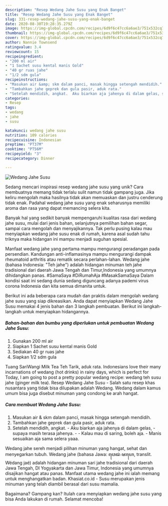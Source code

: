 ```yaml
---
description: "Resep Wedang Jahe Susu yang Enak Banget"
title: "Resep Wedang Jahe Susu yang Enak Banget"
slug: 331-resep-wedang-jahe-susu-yang-enak-banget
date: 2020-08-30T19:28:35.279Z
image: https://img-global.cpcdn.com/recipes/6d9f6c47cc6a6ae3/751x532cq70/wedang-jahe-susu-foto-resep-utama.jpg
thumbnail: https://img-global.cpcdn.com/recipes/6d9f6c47cc6a6ae3/751x532cq70/wedang-jahe-susu-foto-resep-utama.jpg
cover: https://img-global.cpcdn.com/recipes/6d9f6c47cc6a6ae3/751x532cq70/wedang-jahe-susu-foto-resep-utama.jpg
author: Nannie Townsend
ratingvalue: 3.4
reviewcount: 15
recipeingredient:
- "200 ml air"
- "1 Sachet susu kental manis Gold"
- "40 gr ruas jahe"
- "1/2 sdm gula"
recipeinstructions:
- "Masukan air &amp; skm dalam panci, masak hingga setengah mendidih."
- "Tambahkan jahe geprek dan gula pasir, aduk rata."
- "Setelah mendidih, angkat.  Aku biarkan aja jahenya di dalam gelas, supaya masih terasa jahenya.   Kalau mau di saring, boleh aja. Manis sesuaikan aja sama selera yaaa."
categories:
- Resep
tags:
- wedang
- jahe
- susu

katakunci: wedang jahe susu 
nutrition: 109 calories
recipecuisine: Indonesian
preptime: "PT37M"
cooktime: "PT56M"
recipeyield: "3"
recipecategory: Dinner

---
```



![Wedang Jahe Susu](https://img-global.cpcdn.com/recipes/6d9f6c47cc6a6ae3/751x532cq70/wedang-jahe-susu-foto-resep-utama.jpg)

Sedang mencari inspirasi resep wedang jahe susu yang unik? Cara membuatnya memang tidak terlalu sulit namun tidak gampang juga. Jika keliru mengolah maka hasilnya tidak akan memuaskan dan justru cenderung tidak enak. Padahal wedang jahe susu yang enak seharusnya memiliki aroma dan rasa yang dapat memancing selera kita.

Banyak hal yang sedikit banyak mempengaruhi kualitas rasa dari wedang jahe susu, mulai dari jenis bahan, selanjutnya pemilihan bahan segar, sampai cara mengolah dan menyajikannya. Tak perlu pusing kalau mau menyiapkan wedang jahe susu enak di rumah, karena asal sudah tahu triknya maka hidangan ini mampu menjadi suguhan spesial.

Manfaat wedang jahe yang pertama mampu mengurangi peradangan pada persendian. Kandungan anti-inflamasinya mampu mengurangi dampak rheumatoid arthritis atau rematik secara perlahan-lahan. Wedang jahe (bahasa Indonesia: &#34;Teh jahe&#34;) adalah hidangan minuman teh jahe tradisional dari daerah Jawa Tengah dan Timur,Indonesia yang umumnya dihidangkan panas. #SamaSaya #DiRumahAja #MasakSamaSaya Dalam kondisi saat ini sedang dunia sedang diguncang adanya pademi virus corona Indonesia dan kita semua dimanita untuk.


Berikut ini ada beberapa cara mudah dan praktis dalam mengolah wedang jahe susu yang siap dikreasikan. Anda dapat menyiapkan Wedang Jahe Susu memakai 4 jenis bahan dan 3 langkah pembuatan. Berikut ini langkah-langkah untuk menyiapkan hidangannya.

<!--inarticleads1-->

##### Bahan-bahan dan bumbu yang diperlukan untuk pembuatan Wedang Jahe Susu:

1. Gunakan 200 ml air
1. Siapkan 1 Sachet susu kental manis Gold
1. Sediakan 40 gr ruas jahe
1. Siapkan 1/2 sdm gula


Tuang SariWangi Milk Tea Teh Tarik, aduk rata. Indonesians love their many incarnations of wedang (hot drinks) in rainy days, which is perfect for Today, I am going to post a pretty popular wedang recipe: wedang teh susu jahe (ginger milk tea). Resep Wedang Jahe Susu - Salah satu resep khas nusantara yang tidak bisa dilupakan adalah Wedang. Wedang dalam kamus umum bisa juga disebut minuman yang condong ke arah hangat. 

<!--inarticleads2-->

##### Cara membuat Wedang Jahe Susu:

1. Masukan air &amp; skm dalam panci, masak hingga setengah mendidih.
1. Tambahkan jahe geprek dan gula pasir, aduk rata.
1. Setelah mendidih, angkat.  - Aku biarkan aja jahenya di dalam gelas, - supaya masih terasa jahenya.  -  - Kalau mau di saring, boleh aja. - Manis sesuaikan aja sama selera yaaa.


Wedang jahe sereh menjadi pilihan minuman yang hangat, sehat dan menyegarkan tubuh. Wedang jahe (bahasa Jawa: ꦮꦺꦢꦁ ꦗꦲꦺ, translit. Wédang jaé) adalah hidangan minuman sari jahe tradisional dari daerah Jawa Tengah, DI Yogyakarta dan Jawa Timur, Indonesia yang umumnya disajikan hangat atau panas. Manfaat utama wedang jahe ini ialah memang untuk menghangatkan badan. Khasiat.co.id - Susu merupakan jenis minuman yang telah diambil berasal dari susu mamalia. 

Bagaimana? Gampang kan? Itulah cara menyiapkan wedang jahe susu yang bisa Anda lakukan di rumah. Selamat mencoba!

